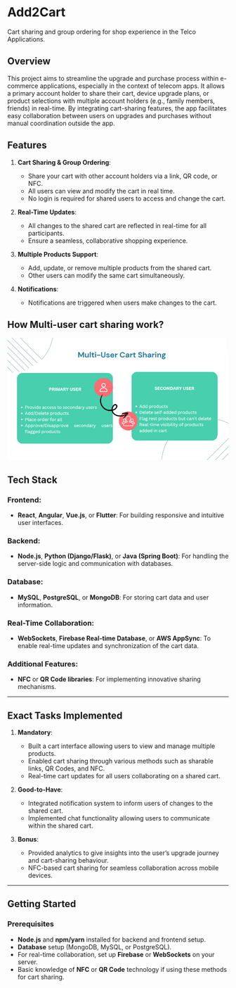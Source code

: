 # Add2Cart
Cart sharing and group ordering for shop experience in the Telco Applications.

## **Overview**

This project aims to streamline the upgrade and purchase process within e-commerce applications, especially in the context of telecom apps. It allows a primary account holder to share their cart, device upgrade plans, or product selections with multiple account holders (e.g., family members, friends) in real-time. By integrating cart-sharing features, the app facilitates easy collaboration between users on upgrades and purchases without manual coordination outside the app.

## **Features**

1. **Cart Sharing & Group Ordering**:
    - Share your cart with other account holders via a link, QR code, or NFC.
    - All users can view and modify the cart in real time.
    - No login is required for shared users to access and change the cart.

2. **Real-Time Updates**:
    - All changes to the shared cart are reflected in real-time for all participants.
    - Ensure a seamless, collaborative shopping experience.

3. **Multiple Products Support**:
    - Add, update, or remove multiple products from the shared cart.
    - Other users can modify the same cart simultaneously.

4. **Notifications**:
    - Notifications are triggered when users make changes to the cart.


## **How Multi-user cart sharing work?**

![Multi_user cart Sharing](cart_sharing.png)


## **Tech Stack**

### **Frontend**:
- **React**, **Angular**, **Vue.js**, or **Flutter**: For building responsive and intuitive user interfaces.
  
### **Backend**:
- **Node.js**, **Python (Django/Flask)**, or **Java (Spring Boot)**: For handling the server-side logic and communication with databases.

### **Database**:
- **MySQL**, **PostgreSQL**, or **MongoDB**: For storing cart data and user information.

### **Real-Time Collaboration**:
- **WebSockets**, **Firebase Real-time Database**, or **AWS AppSync**: To enable real-time updates and synchronization of the cart data.

### **Additional Features**:
- **NFC** or **QR Code libraries**: For implementing innovative sharing mechanisms.

---

## **Exact Tasks Implemented**

1. **Mandatory**:
   - Built a cart interface allowing users to view and manage multiple products.
   - Enabled cart sharing through various methods such as sharable links, QR Codes, and NFC.
   - Real-time cart updates for all users collaborating on a shared cart.

2. **Good-to-Have**:
   - Integrated notification system to inform users of changes to the shared cart.
   - Implemented chat functionality allowing users to communicate within the shared cart.

3. **Bonus**:
   - Provided analytics to give insights into the user’s upgrade journey and cart-sharing behaviour.
   - NFC-based cart sharing for seamless collaboration across mobile devices.

---

## **Getting Started**

### **Prerequisites**

- **Node.js** and **npm/yarn** installed for backend and frontend setup.
- **Database** setup (MongoDB, MySQL, or PostgreSQL).
- For real-time collaboration, set up **Firebase** or **WebSockets** on your server.
- Basic knowledge of **NFC** or **QR Code** technology if using these methods for cart sharing.


